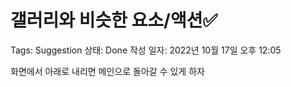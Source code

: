 # 갤러리와 비슷한 요소/액션✅

Tags: Suggestion
상태: Done
작성 일자: 2022년 10월 17일 오후 12:05

화면에서 아래로 내리면 메인으로 돌아갈 수 있게 하자